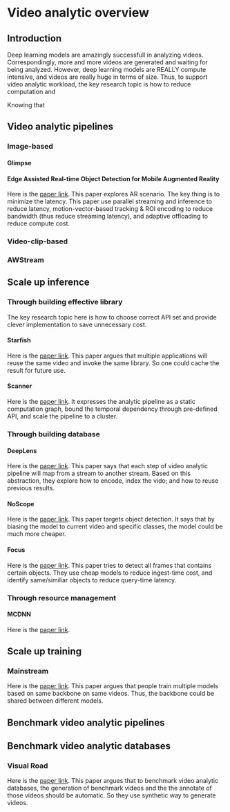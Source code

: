 # Video analytic overview

## Introduction

Deep learning models are amazingly successfull in analyzing videos. 
Correspondingly, more and more videos are generated and waiting for being analyzed.
However, deep learning models are REALLY compute intensive, and videos are really huge in terms of size. 
Thus, to support video analytic workload, the key research topic is how to reduce computation and 

Knowing that 

## Video analytic pipelines

### Image-based


#### Glimpse

#### Edge Assisted Real-time Object Detection for Mobile Augmented Reality
Here is the [paper link](http://www.winlab.rutgers.edu/~luyang/papers/mobicom19_augmented_reality.pdf). 
This paper explores AR scenario. 
The key thing is to minimize the latency.
This paper use parallel streaming and inference to reduce latency, motion-vector-based tracking & ROI encoding to reduce bandwidth (thus reduce streaming latency), and adaptive offloading to reduce compute cost.

### Video-clip-based

### AWStream

## Scale up inference

### Through building effective library

The key research topic here is how to choose correct API set and provide clever implementation to save unnecessary cost.

#### Starfish
Here is the [paper link](http://roblkw.com/likamwa2015starfish-mobisys.pdf).
This paper argues that multiple applications will reuse the same video and invoke the same library. So one could cache the result for future use.


#### Scanner

Here is the [paper link](http://graphics.stanford.edu/papers/scanner/poms18_scanner.pdf).
It expresses the analytic pipeline as a static computation graph, bound the temporal dependency through pre-defined API, and scale the pipeline to a cluster.

### Through building database

#### DeepLens
Here is the [paper link](http://cidrdb.org/cidr2019/papers/p40-krishnan-cidr19.pdf).
This paper says that each step of video analytic pipeline will map from a stream to another stream.
Based on this abstraction, they explore how to encode, index the vido; and how to reuse previous results.

#### NoScope
Here is the [paper link](https://www.vldb.org/pvldb/vol10/p1586-kang.pdf).
This paper targets object detection. It says that by biasing the model to current video and specific classes, the model could be much more cheaper.

#### Focus
Here is the [paper link](https://www.usenix.org/system/files/osdi18-hsieh.pdf).
This paper tries to detect all frames that contains certain objects. They use cheap models to reduce ingest-time cost, and identify same/similiar objects to reduce query-time latency.

### Through resource management

#### MCDNN
Here is the [paper link](https://homes.cs.washington.edu/~arvind/papers/mcdnn.pdf).

## Scale up training

### Mainstream
Here is the [paper link](https://www.usenix.org/system/files/conference/atc18/atc18-jiang.pdf).
This paper argues that people train multiple models based on same backbone on same videos.
Thus, the backbone could be shared between different models.

## Benchmark video analytic pipelines

## Benchmark video analytic databases

### Visual Road
Here is the [paper link](https://db.cs.washington.edu/projects/visualroad/p300-haynes.pdf).
This paper argues that to benchmark video analytic databases, the generation of benchmark videos and the the annotate of those videos should be automatic.
So they use synthetic way to generate videos.

